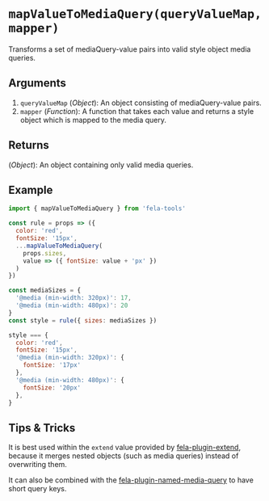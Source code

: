 
# `mapValueToMediaQuery(queryValueMap, mapper)`
Transforms a set of mediaQuery-value pairs into valid style object media queries.

## Arguments
1. `queryValueMap` (*Object*): An object consisting of mediaQuery-value pairs.
2. `mapper` (*Function*): A function that takes each value and returns a style object which is mapped to the media query.

## Returns
(*Object*): An object containing only valid media queries.

## Example
```javascript
import { mapValueToMediaQuery } from 'fela-tools'

const rule = props => ({
  color: 'red',
  fontSize: '15px',
  ...mapValueToMediaQuery(
    props.sizes,
    value => ({ fontSize: value + 'px' })
  )
})

const mediaSizes = {
  '@media (min-width: 320px)': 17,
  '@media (min-width: 480px)': 20
}
const style = rule({ sizes: mediaSizes })

style === {
  color: 'red',
  fontSize: '15px',
  '@media (min-width: 320px)': {
    fontSize: '17px'
  },
  '@media (min-width: 480px)': {
    fontSize: '20px'
  },
}
```

## Tips & Tricks
It is best used within the `extend` value provided by [fela-plugin-extend](../../fela-plugin-extend), because it merges nested objects (such as media queries) instead of overwriting them.

It can also be combined with the [fela-plugin-named-media-query](../../fela-plugin-named-media-query) to have short query keys.
